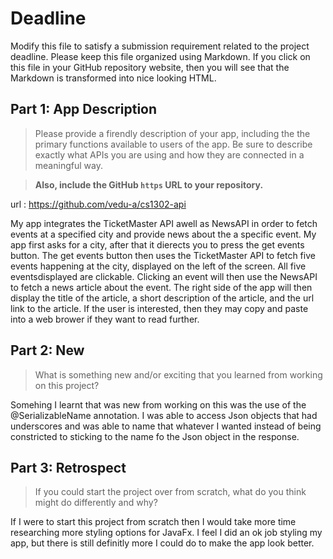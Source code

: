 # Deadline

Modify this file to satisfy a submission requirement related to the project
deadline. Please keep this file organized using Markdown. If you click on
this file in your GitHub repository website, then you will see that the
Markdown is transformed into nice looking HTML.

## Part 1: App Description

> Please provide a firendly description of your app, including the
> the primary functions available to users of the app. Be sure to
> describe exactly what APIs you are using and how they are connected
> in a meaningful way.

> **Also, include the GitHub `https` URL to your repository.**

url : https://github.com/vedu-a/cs1302-api

My app integrates the TicketMaster API awell as NewsAPI in order to fetch
events at a specified city and provide news about the a specific event. My
app first asks for a city, after that it dierects you to press the get events
button. The get events button then uses the TicketMaster API to fetch five
events happening at the city, displayed on the left of the screen. All
five eventsdisplayed  are clickable. Clicking an event will then use the
NewsAPI to fetch a news article about the event. The right side of the app
will then display the title of the article, a short description of the article,
and the url link to the article. If the user is interested, then they may copy
and paste into a web brower if they want to read further.

## Part 2: New

> What is something new and/or exciting that you learned from working
> on this project?

Somehing I learnt that was new from working on this was the use of the
@SerializableName annotation. I was able to access Json objects that had
underscores and was able to name that whatever I wanted instead of being
constricted to sticking to the name fo the Json object in the response.


## Part 3: Retrospect

> If you could start the project over from scratch, what do
> you think might do differently and why?

If I were to start this project from scratch then I would take more
time researching more styling options for JavaFx. I feel I did an ok
job styling my app, but there is still definitly more I could do to
make the app look better.
